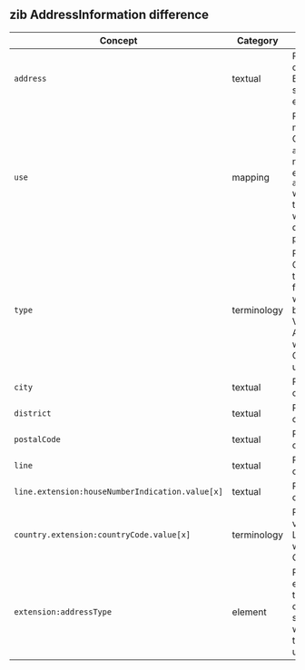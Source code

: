 ## zib AddressInformation difference

| Concept         | Category          | Description                             | 
|-----------------|-------------------|-----------------------------------------|
|`address` | textual | Replaced Dutch context with Belgium specific explanantions.
|`use` | mapping | Replaced mapping from CBB element `addressType` to new CBB element `addressUse` which aligns the CBB more with the FHIR datatype profile. |
|`type` | terminology | Removed the ConceptMap as the binding from the CBB was replaced by the FHIR ValueSet AddressType, which makes a ConceptMap unnecessary. |
|`city` | textual | Removed Dutch context. |
|`district` | textual | Removed Dutch context. |
|`postalCode` | textual | Removed Dutch context. |
|`line` | textual | Removed Dutch context. |
|`line.extension:houseNumberIndication.value[x]`| textual | Removed Dutch context. |
|`country.extension:countryCode.value[x]` | terminology | Replaced valueSet LandCodelijsten with CountryISO. |
|`extension:addressType`| element | Removed the extension, as the terminology of the CBB was simplified, which makes the extension unnecessary. |
